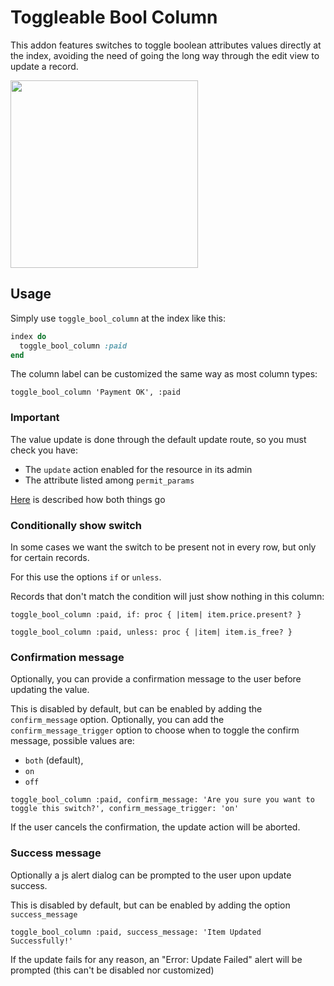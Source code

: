 # Toggleable Bool Column


This addon features switches to toggle boolean attributes values directly at the index,
avoiding the need of going the long way through the edit view to update a record.

<img src="./images/toggle-bool-column.gif" height="300" />

## Usage

Simply use `toggle_bool_column` at the index like this:

```ruby
index do
  toggle_bool_column :paid
end
```

The column label can be customized the same way as most column types:

`toggle_bool_column 'Payment OK', :paid`

### Important

The value update is done through the default update route, so you must check you have:
 - The `update` action enabled for the resource in its admin
 - The attribute listed among `permit_params`
 
 [Here](https://activeadmin.info/2-resource-customization.html) is described how both things go  
 
 ### Conditionally show switch
 
 In some cases we want the switch to be present not in every row, but only for certain records.
  
 For this use the options `if` or `unless`.
 
 Records that don't match the condition will just show nothing in this column:
 
 `toggle_bool_column :paid, if: proc { |item| item.price.present? }`
 
 `toggle_bool_column :paid, unless: proc { |item| item.is_free? }`

 ### Confirmation message

 Optionally, you can provide a confirmation message to the user before updating the value.
  
 This is disabled by default, but can be enabled by adding the `confirm_message` option. Optionally, you can add the `confirm_message_trigger` option to choose when to toggle the confirm message, possible values are:
 - `both` (default),
 - `on`
 - `off`
   
 `toggle_bool_column :paid, confirm_message: 'Are you sure you want to toggle this switch?', confirm_message_trigger: 'on'`
  
 If the user cancels the confirmation, the update action will be aborted.
 
 ### Success message
 
 Optionally a js alert dialog can be prompted to the user upon update success.
 
 This is disabled by default, but can be enabled by adding the option `success_message`
   
  `toggle_bool_column :paid, success_message: 'Item Updated Successfully!'`
  
  If the update fails for any reason, an "Error: Update Failed" alert will be prompted (this can't be disabled nor customized)
